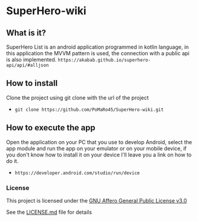 # SuperHero-wiki
## What is it?
SuperHero List is an android application programmed in kotlin language, in this application the MVVM pattern is used, the connection with a public api is also implemented. `https://akabab.github.io/superhero-api/api/#alljson`
## How to install
Clone the project using git clone with the url of the project
- `git clone https://github.com/PoMaRo45/SuperHero-wiki.git`
## How to execute the app
Open the application on your PC that you use to develop Android, select the app module and run the app on your emulator or on your mobile device, if you don't know how to install it on your device I'll leave you a link on how to do it.
- `https://developer.android.com/studio/run/device`
### License

This project is licensed under the [GNU Affero General Public License v3.0](https://choosealicense.com/licenses/agpl-3.0/)

See the [LICENSE.md](LICENSE) file for details
